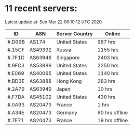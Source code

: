 # 11 recent servers:

Latest update at: Sun Mar 22 06:10:12 UTC 2020

| ID | ASN | Server Country | Online |
| -- | --- | -------------- | ------ |
| #.D09B | AS174 | United States | 967 hrs |
| #.15CF | AS49392 | Russia | 1155 hrs |
| #.7F1D | AS63949 | Singapore | 2403 hrs |
| #.9FC3 | AS53889 | United States | 2250 hrs |
| #.E069 | AS40065 | United States | 1140 hrs |
| #.BD3E | AS63888 | Hong Kong | 283 hrs |
| #.2A79 | AS63949 | Japan | 10 hrs |
| #.F7DA | AS45102 | United States | 430 hrs |
| #.0A93 | AS20473 | France | 1 hrs |
| #.A34E | AS20473 | Germany | 60 hrs offline |
| #.7E71 | AS20473 | France | 19 hrs offline |


